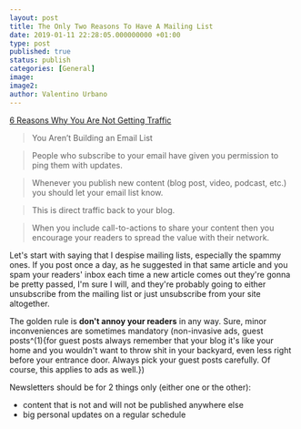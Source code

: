 ```yaml
---
layout: post
title: The Only Two Reasons To Have A Mailing List
date: 2019-01-11 22:28:05.000000000 +01:00
type: post
published: true
status: publish
categories: [General]
image:
image2:
author: Valentino Urbano
---
```


[6 Reasons Why You Are Not Getting Traffic](http://tipsfromtim.com/6-reasons-you-are-not-getting-traffic/)

> You Aren’t Building an Email List

> People who subscribe to your email have given you permission to ping them with updates.

> Whenever you publish new content (blog post, video, podcast, etc.) you should let your email list know.

> This is direct traffic back to your blog.

> When you include call-to-actions to share your content then you encourage your readers to spread the value with their network.

Let's start with saying that I despise mailing lists, especially the spammy ones. If you post once a day, as he suggested in that same article and you spam your readers' inbox each time a new article comes out they're gonna be pretty passed, I'm sure I will, and they're probably going to either unsubscribe from the mailing list or just unsubscribe from your site altogether.

The golden rule is **don't annoy your readers** in any way. Sure, minor inconveniences are sometimes mandatory (non-invasive ads, guest posts^(1){for guest posts always remember that your blog it's like your home and you wouldn't want to throw shit in your backyard, even less right before your entrance door. Always pick your guest posts carefully. Of course, this applies to ads as well.})

Newsletters should be for 2 things only (either one or the other):

- content that is not and will not be published anywhere else
- big personal updates on a regular schedule
